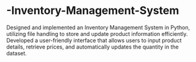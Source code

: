 # -Inventory-Management-System
Designed and implemented an Inventory Management System in Python, utilizing file handling to store and update product information efficiently. Developed a user-friendly interface that allows users to input product details, retrieve prices, and automatically updates the quantity in the dataset.
